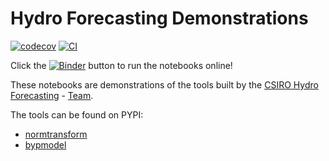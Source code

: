 # Hydro Forecasting Demonstrations

[![codecov](https://codecov.io/gh/hydroforecastingdemo/branch/main/graph/badge.svg?token=hydroforecastingdemo_token_here)](https://codecov.io/gh/hydroforecastingdemo)
[![CI](https://github.com/hydroforecastingdemo/actions/workflows/main.yml/badge.svg)](https://github.com/hydroforecastingdemo/actions/workflows/main.yml)

Click the [![Binder](https://mybinder.org/badge_logo.svg)](https://mybinder.org/v2/gh/csiro-hydroinformatics/hydroforecastingdemo/main) button to run the notebooks online!
 

These notebooks are demonstrations of the tools built by the [CSIRO Hydro Forecasting](https://research.csiro.au/swbo/water-forecasting-2/) - [Team](https://research.csiro.au/swbo/our-team/water_forecasting/). 

The tools can be found on PYPI:
- [normtransform](https://pypi.org/project/normtransform/)
- [bypmodel](https://pypi.org/project/bjpmodel/)

